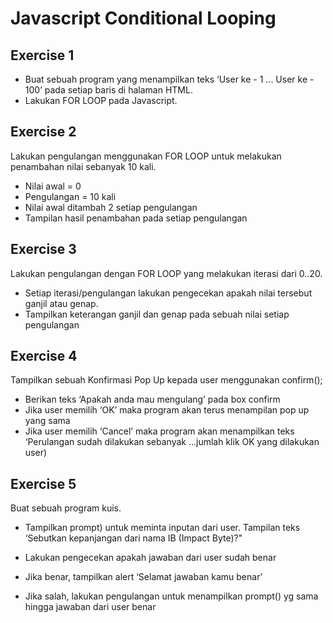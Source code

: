 # Javascript Conditional Looping

## Exercise 1

- Buat sebuah program yang menampilkan teks ‘User ke - 1 ... User ke - 100’ pada setiap baris di
  halaman HTML.
- Lakukan FOR LOOP pada Javascript.

## Exercise 2

Lakukan pengulangan menggunakan FOR LOOP untuk melakukan penambahan nilai sebanyak 10 kali.

- Nilai awal = 0
- Pengulangan = 10 kali
- Nilai awal ditambah 2 setiap pengulangan
- Tampilan hasil penambahan pada setiap pengulangan

## Exercise 3

Lakukan pengulangan dengan FOR LOOP yang melakukan iterasi dari 0..20.

- Setiap iterasi/pengulangan lakukan pengecekan apakah nilai tersebut ganjil atau genap.
- Tampilkan keterangan ganjil dan genap pada sebuah nilai setiap pengulangan

## Exercise 4

Tampilkan sebuah Konfirmasi Pop Up kepada user menggunakan confirm();

- Berikan teks ‘Apakah anda mau mengulang’ pada box confirm
- Jika user memilih ‘OK’ maka program akan terus menampilan pop up yang sama
- Jika user memilih ‘Cancel’ maka program akan menampilkan teks ‘Perulangan sudah dilakukan
  sebanyak ...jumlah klik OK yang dilakukan user)

## Exercise 5

Buat sebuah program kuis.

- Tampilkan prompt) untuk meminta inputan dari user. Tampilan teks ‘Sebutkan kepanjangan dari
  nama IB (Impact Byte)?"

- Lakukan pengecekan apakah jawaban dari user sudah benar
- Jika benar, tampilkan alert ‘Selamat jawaban kamu benar’
- Jika salah, lakukan pengulangan untuk menampilkan prompt() yg sama hingga jawaban dari user
  benar
